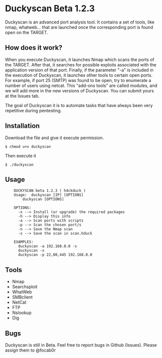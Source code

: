 # Duckyscan Beta 1.2.3 #
Duckyscan is an advanced port analysis tool. It contains a set of tools, like nmap, whatweb... that are launched once the corresponding port is found open on the TARGET.

## How does it work? ##
When you execute Duckyscan, it launches Nmap which scans the ports of the TARGET. After that, it searches for possible exploits associated with the application version of that port. Finally, if the parameter "-a" is included in the execution of Duckyscan, it launches other tools to certain open ports. For example, if port 25 (SMTP) was found to be open, try to enumerate a number of users using netcat. This "add-ons tools" are called modules, and we will add more in the new versions of Duckyscan. You can submit yours at the Issues tab.

The goal of Duckyscan it is to automate tasks that have always been very repetitive during pentesting. 
## Installation ##
Download the file and give it execute permission.
```
$ chmod u+x duckyscan
```
Then execute it
```
$ ./duckyscan
```
## Usage ##
```
	DUCKYSCAN beta 1.2.3 ( h4ckduck )
	Usage: 	duckyscan [IP] [OPTIONS]
		duckyscan [OPTIONS]

	OPTIONS:
	  -x --> Install (or upgrade) the required packages 
	  -h --> Display this info
	  -a --> Scan ports with scripts
	  -p --> Scan the chosen port/s
	  -n --> Save the Nmap scan
	  -s --> Save the scan in scan.hduck

	EXAMPLES:
	  duckyscan -a 192.168.0.0 -s
	  duckyscan -x
	  duckyscan -p 22,80,445 192.168.0.0
``` 
## Tools ##
* Nmap
* Searchsploit
* WhatWeb
* SMBclient
* NetCat
* FTP
* Nslookup
* Dig
## Bugs ##
Duckyscan is still in Beta. Feel free to report bugs in Github (Issues).
Please assign them to @focab0r
